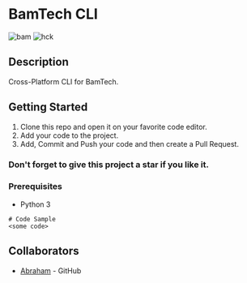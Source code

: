 # BamTech CLI

![bam](https://media.giphy.com/media/o9ggk5IMcYlKE/giphy.gif)
![hck](https://media.giphy.com/media/TOWeGr70V2R1K/giphy.gif)
## Description

Cross-Platform CLI for BamTech.

## Getting Started

1. Clone this repo and open it on your favorite code editor.
2. Add your code to the project.
3. Add, Commit and Push your code and then create a Pull Request.

### Don't forget to give this project a star if you like it.

### Prerequisites

- Python 3

```
# Code Sample
<some code>
```

## Collaborators

* [Abraham](https://github.com/AbeTavarez/) - GitHub
